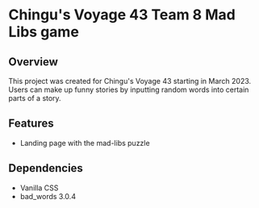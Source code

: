 # Chingu's Voyage 43 Team 8 Mad Libs game

## Overview
This project was created for Chingu's Voyage 43 starting in March 2023.  Users can make up funny stories by inputting random words into certain parts of a story.

## Features
  * Landing page with the mad-libs puzzle
 

## Dependencies
  * Vanilla CSS
  * bad_words 3.0.4

